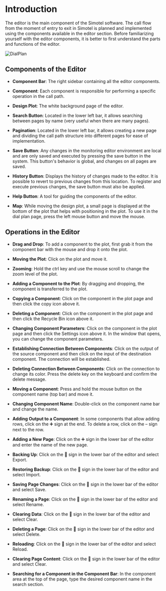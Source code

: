 # Introduction

The editor is the main component of the Simotel software. The call flow from the moment of entry to exit in Simotel is planned and implemented using the components available in the editor section. Before familiarizing yourself with the editor components, it is better to first understand the parts and functions of the editor.

![DialPlan](/img/dialplan.png)

## Components of the Editor

- **Component Bar**: The right sidebar containing all the editor components.

- **Component**: Each component is responsible for performing a specific operation in the call path.

- **Design Plot**: The white background page of the editor.

- **Search Button**: Located in the lower left bar, it allows searching between pages by name (very useful when there are many pages).

- **Pagination**: Located in the lower left bar, it allows creating a new page and dividing the call path structure into different pages for ease of implementation.

- **Save Button**: Any changes in the monitoring editor environment are local and are only saved and executed by pressing the save button in the system. This button's behavior is global, and changes on all pages are saved.

- **History Button**: Displays the history of changes made to the editor. It is possible to revert to previous changes from this location. To register and execute previous changes, the save button must also be applied.

- **Help Button**: A tool for guiding the components of the editor.

- **Map**: While moving the design plot, a small page is displayed at the bottom of the plot that helps with positioning in the plot. To use it in the dial plan page, press the left mouse button and move the mouse.

## Operations in the Editor

- **Drag and Drop**: To add a component to the plot, first grab it from the component bar with the mouse and drop it onto the plot.

- **Moving the Plot**: Click on the plot and move it.

- **Zooming**: Hold the ctrl key and use the mouse scroll to change the zoom level of the plot.

- **Adding a Component to the Plot**: By dragging and dropping, the component is transferred to the plot.

- **Copying a Component**: Click on the component in the plot page and then click the copy icon above it.

- **Deleting a Component**: Click on the component in the plot page and then click the Recycle Bin icon above it.

- **Changing Component Parameters**: Click on the component in the plot page and then click the Settings icon above it. In the window that opens, you can change the component parameters.

- **Establishing Connection Between Components**: Click on the output of the source component and then click on the input of the destination component. The connection will be established.

- **Deleting Connection Between Components**: Click on the connection to change its color. Press the delete key on the keyboard and confirm the delete message.

- **Moving a Component**: Press and hold the mouse button on the component name (top bar) and move it.

- **Changing Component Name**: Double-click on the component name bar and change the name.

- **Adding Output to a Component**: In some components that allow adding rows, click on the ➕ sign at the end. To delete a row, click on the – sign next to the row.

- **Adding a New Page**: Click on the ➕ sign in the lower bar of the editor and enter the name of the new page.

- **Backing Up**: Click on the 🔼 sign in the lower bar of the editor and select Export.

- **Restoring Backup**: Click on the 🔼 sign in the lower bar of the editor and select Import.

- **Saving Page Changes**: Click on the 🔼 sign in the lower bar of the editor and select Save.

- **Renaming a Page**: Click on the 🔼 sign in the lower bar of the editor and select Rename.

- **Clearing Data**: Click on the 🔼 sign in the lower bar of the editor and select Clear.

- **Deleting a Page**: Click on the 🔼 sign in the lower bar of the editor and select Delete.

- **Reloading**: Click on the 🔼 sign in the lower bar of the editor and select Reload.

- **Clearing Page Content**: Click on the 🔼 sign in the lower bar of the editor and select Clear.

- **Searching for a Component in the Component Bar**: In the component area at the top of the page, type the desired component name in the search section.
